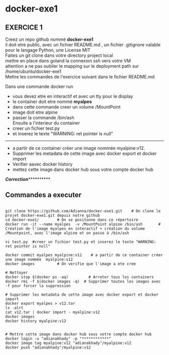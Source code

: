 # docker-exe1

## EXERCICE 1
Creez un repo github nommé **docker-exe1**  
il doit etre public, avec un fichier README.md , un fichier  .gitignore valable pour le langage Python, une License MIT  
Faites un git clone dans votre directory project local   
mettre en place dans goland la connexion ssh vers votre VM   
attention a ne pas oublier le mapping sur le deployment path sur /home/ubuntu/docker-exe1  
Mettre les commandes de l'exercice suivant dans le fichier README.md

Dans une commande docker run
* vous devez etre en interactif et avec un tty pour le display
* le container doit etre nommé **myalpes**
* dans cette commande creer un volume /MountPoint
* image doit etre alpine
* passer la commande /bin/ash   
  Ensuite a l'interieur du container
* creer un fichier test.py
* et inserez le texte "WARNING: ret pointer is null"
---
* a partir de ce container créer une image nommée  myalpine:v12.
* Supprimer les metadata de cette image avec docker export et docker import
* Verifier aavec docker history
* mettez cette image dans docker hub sous votre compte docker hub

*******************************************************Correction*****************************************************************

## Commandes a executer

```shell
 
git clone https://github.com/Adianna/docker-exe1.git    # On clone le projet docker-exe1.git depuis notre github
cd docker-exe1/        # On se positonne dans ce répertoire
docker run -it --name myalpes  -v /MountPoint alpine /bin/ash       # Création de l'image myalpes en interactif + création du volume /Mountpoint, avec l'image alpine et on passe à /bin/ash

vi test.py  #creer un fichier test.py et inserez le texte "WARNING: ret pointer is null"

docker commit myalpes myalpine:v12    # a partir de ce container créer une image nommée  myalpine:v12
docker images          # On verifie que l'image a ete cree

# Nettoyer
docker stop $(docker ps -aq)         # Arreter tous les containers
docker rmi -f $(docker images -q)  # Supprimer toutes les images avec -f pour forcer la suppression

# Supprimer les metadata de cette image avec docker export et docker import
docker export myalpes > v12.tar     
ls -alrt
cat v12.tar | docker import - myalpine:v12
docker images
docker history myalpine:v12


# Mettre cette image dans docker hub sous votre compte docker hub
docker login -u "adianakhady" -p "************"
docker image tag myalpine:v12 "adianakhady"/myalpine:v12
docker push "adianakhady"/myalpine:v12

```
